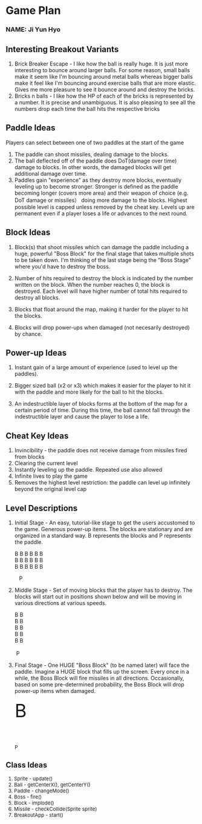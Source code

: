 # Game Plan

### NAME: Ji Yun Hyo

## Interesting Breakout Variants

1. Brick Breaker Escape - I like how the ball is really huge. It is just more interesting to bounce
   around larger balls. For some reason, small balls make it seem like I'm bouncing around metal
   balls whereas bigger balls make it feel like I'm bouncing around exercise balls that are more
   elastic. Gives me more pleasure to see it bounce around and destroy the bricks.
2. Bricks n balls - I like how the HP of each of the bricks is represented by a number. It is
   precise and unambiguous. It is also pleasing to see all the numbers drop each time the ball hits
   the respective bricks

## Paddle Ideas

Players can select between one of two paddles at the start of the game

1. The paddle can shoot missiles, dealing damage to the blocks.
2. The ball deflected off of the paddle does DoT(damage over time) damage to blocks. In other words,
   the damaged blocks will get additional damage over time.
3. Paddles gain "experience" as they destroy more blocks, eventually leveling up to become stronger.
   Stronger is defined as the paddle becoming longer (covers more area) and their weapon of choice
   (e.g. DoT damage or missiles） doing more damage to the blocks. Highest possible level is capped
   unless removed by the cheat key. Levels up are permanent even if a player loses a life or
   advances to the next round.

## Block Ideas

1. Block(s) that shoot missiles which can damage the paddle including a huge, powerful "Boss Block"
   for the final stage that takes multiple shots to be taken down. I'm thinking of the last stage
   being the "Boss Stage" where you'd have to destroy the boss.

2. Number of hits required to destroy the block is indicated by the number written on the block.
   When the number reaches 0, the block is destroyed. Each level will have higher number of total
   hits required to destroy all blocks.

3. Blocks that float around the map, making it harder for the player to hit the blocks.

4. Blocks will drop power-ups when damaged (not necesarily destroyed) by chance.

## Power-up Ideas

1. Instant gain of a large amount of experience (used to level up the paddles).

2. Bigger sized ball (x2 or x3) which makes it easier for the player to hit it with the paddle and
   more likely for the ball to hit the blocks.

3. An indestructible layer of blocks forms at the bottom of the map for a certain period of time.
   During this time, the ball cannot fall through the indestructible layer and cause the player to
   lose a life.

## Cheat Key Ideas

1. Invincibility - the paddle does not receive damage from missiles fired from blocks
2. Clearing the current level
3. Instantly leveling up the paddle. Repeated use also allowed
4. Infinite lives to play the game
5. Removes the highest level restriction: the paddle can level up infinitely beyond the original
   level cap

## Level Descriptions

1. Initial Stage - An easy, tutorial-like stage to get the users accustomed to the game. Generous
   power-up items. The blocks are stationary and are organized in a standard way. B represents the
   blocks and P represents the paddle.<br />

   B B B B B B <br />   B B B B B B <br /> B B B B B B

&nbsp;&nbsp;&nbsp;&nbsp;&nbsp;&nbsp;&nbsp;&nbsp;&nbsp;P

2. Middle Stage - Set of moving blocks that the player has to destroy. The blocks will start out in
   positions shown below and will be moving in various directions at various speeds.

   B B<br />   B B <br />   B B <br />   B B <br />   B B <br />
   <br />
   &nbsp;P

3. Final Stage - One HUGE "Boss Block" (to be named later) will face the paddle. Imagine a HUGE
   block that fills up the screen. Every once in a while, the Boss Block will fire missiles in all
   directions. Occasionally, based on some pre-determined probability, the Boss Block will drop
   power-up items when damaged.

   <font size="10">  B <br />
   <br />
   <font size="2"> P <br />

## Class Ideas

1. Sprite - update()
2. Ball - getCenterX(), getCenterY()
3. Paddle - changeMode()
4. Boss - fire()
5. Block - implode()
6. Missile - checkCollide(Sprite sprite)
7. BreakoutApp - start()